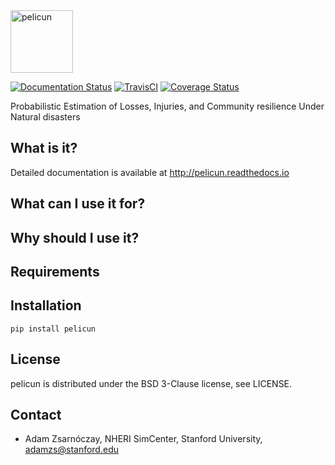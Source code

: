 <img src="https://raw.githubusercontent.com/NHERI-SimCenter/pelicun/master/docs/figures/logo.PNG" alt="pelicun" height="100"/>

[![Documentation Status](https://readthedocs.org/projects/pelicun/badge/?version=latest)](http://pelicun.readthedocs.io/en/latest/?badge=latest)
[![TravisCI](https://travis-ci.org/NHERI-SimCenter/pelicun.svg?branch=master)](https://travis-ci.org/NHERI-SimCenter/pelicun)
[![Coverage Status](https://coveralls.io/repos/github/NHERI-SimCenter/pelicun/badge.svg?branch=master)](https://coveralls.io/github/NHERI-SimCenter/pelicun?branch=master)

Probabilistic Estimation of Losses, Injuries, and Community resilience Under Natural disasters

## What is it?

Detailed documentation is available at http://pelicun.readthedocs.io

## What can I use it for?

## Why should I use it?

## Requirements

## Installation

```
pip install pelicun
```

## License

pelicun is distributed under the BSD 3-Clause license, see LICENSE.

## Contact

* Adam Zsarnóczay, NHERI SimCenter, Stanford University, adamzs@stanford.edu
